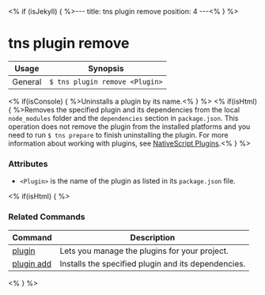 <% if (isJekyll) { %>---
title: tns plugin remove
position: 4
---<% } %>
# tns plugin remove


Usage | Synopsis
------|-------
General | `$ tns plugin remove <Plugin>`

<% if(isConsole) { %>Uninstalls a plugin by its name.<% } %>
<% if(isHtml) { %>Removes the specified plugin and its dependencies from the local `node_modules` folder and the `dependencies` section in `package.json`. This operation does not remove the plugin from the installed platforms and you need to run `$ tns prepare` to finish uninstalling the plugin. For more information about working with plugins, see [NativeScript Plugins](https://github.com/NativeScript/nativescript-cli/blob/master/PLUGINS.md).<% } %>

### Attributes

* `<Plugin>` is the name of the plugin as listed in its `package.json` file.

<% if(isHtml) { %>
### Related Commands

Command | Description
----------|----------
[plugin](plugin.html) | Lets you manage the plugins for your project.
[plugin add](plugin-add.html) | Installs the specified plugin and its dependencies.
<% } %>
